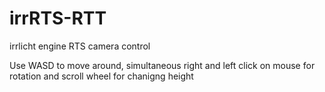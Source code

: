 # irrRTS-RTT
irrlicht engine RTS camera control

Use WASD to move around, simultaneous right and left click on mouse for rotation and scroll wheel for chanigng height
